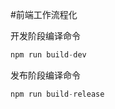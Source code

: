 #前端工作流程化

开发阶段编译命令

```javascript
npm run build-dev
```

发布阶段编译命令
```javascript
npm run build-release
```